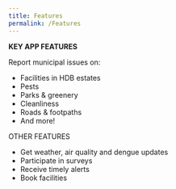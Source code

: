 ```yaml
---
title: Features
permalink: /Features
---
```


**KEY APP FEATURES**


Report municipal issues on:

* Facilities in HDB estates
* Pests
* Parks & greenery
* Cleanliness
* Roads & footpaths
* And more!


OTHER FEATURES

* Get weather, air quality and dengue updates
* Participate in surveys
* Receive timely alerts
* Book facilities